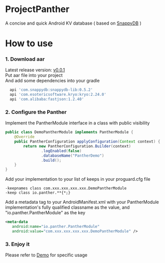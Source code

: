 # ProjectPanther
A concise and quick Android KV database ( based on [SnappyDB](https://github.com/nhachicha/SnappyDB) )

# How to use
### 1. Download aar
Latest release version: [v0.0.1](https://github.com/lishen19920525/ProjectPanther/releases/download/v0.0.1/panther-v0.0.1.aar)
</br>
Put aar file into your project
</br>
And add some dependencies into your gradle
```groovy
  api 'com.snappydb:snappydb-lib:0.5.2'
  api 'com.esotericsoftware.kryo:kryo:2.24.0'
  api 'com.alibaba:fastjson:1.2.40'
```

### 2. Configure the Panther
Implement the PantherModule interface in a class with public visibility
```java
public class DemoPantherModule implements PantherModule {
    @Override
    public PantherConfiguration applyConfiguration(Context context) {
        return new PantherConfiguration.Builder(context)
                .logEnabled(false)
                .databaseName("PantherDemo")
                .build();
    }
}
```
Add your implementation to your list of keeps in your proguard.cfg file
```
-keepnames class com.xxx.xxx.xxx.xxx.DemoPantherModule
-keep class io.panther.**{*;}
```
Add a metadata tag to your AndroidManifest.xml with your PantherModule implementation's fully qualified classname as the value, and "io.panther.PantherModule" as the key
```xml
<meta-data
   android:name="io.panther.PantherModule"
   android:value="com.xxx.xxx.xxx.xxx.DemoPantherModule" />
```
### 3. Enjoy it
Please refer to [Demo](https://github.com/lishen19920525/ProjectPanther/tree/master/app/src/main/java/io/panther/demo) for specific usage
